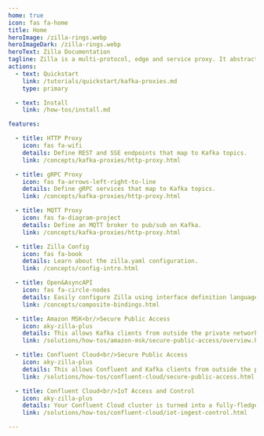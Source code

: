 ```yaml
---
home: true
icon: fas fa-home
title: Home
heroImage: /zilla-rings.webp
heroImageDark: /zilla-rings.webp
heroText: Zilla Documentation
tagline: Zilla is a multi-protocol, edge and service proxy. It abstracts Apache Kafka® for non-native clients, such as browsers and IoT devices, by exposing Kafka topics via user-defined REST, Server-Sent Events (SSE), MQTT, or gRPC API entry points.
actions:
  - text: Quickstart
    link: /tutorials/quickstart/kafka-proxies.md
    type: primary

  - text: Install
    link: /how-tos/install.md

features:

  - title: HTTP Proxy
    icon: fas fa-wifi
    details: Define REST and SSE endpoints that map to Kafka topics.
    link: /concepts/kafka-proxies/http-proxy.html

  - title: gRPC Proxy
    icon: fas fa-arrows-left-right-to-line
    details: Define gRPC services that map to Kafka topics.
    link: /concepts/kafka-proxies/http-proxy.html

  - title: MQTT Proxy
    icon: fas fa-diagram-project
    details: Define an MQTT broker to pub/sub on Kafka.
    link: /concepts/kafka-proxies/http-proxy.html

  - title: Zilla Config
    icon: fas fa-book
    details: Learn about the zilla.yaml configuration.
    link: /concepts/config-intro.html

  - title: Open&AsyncAPI
    icon: fas fa-circle-nodes
    details: Easily configure Zilla using interface definition languages from the open-source OpenAPI and AsyncAPI foundations.
    link: /concepts/composite-bindings.html

  - title: Amazon MSK<br/>Secure Public Access
    icon: aky-zilla-plus
    details: This allows Kafka clients from outside the private network access to the full functionality of your Amazon MSK cluster.
    link: /solutions/how-tos/amazon-msk/secure-public-access/overview.html

  - title: Confluent Cloud<br/>Secure Public Access
    icon: aky-zilla-plus
    details: This allows Confluent and Kafka clients from outside the private network access to the full functionality of your Confluent Cloud cluster.
    link: /solutions/how-tos/confluent-cloud/secure-public-access.html

  - title: Confluent Cloud<br/>IoT Access and Control
    icon: aky-zilla-plus
    details: Your Confluent Cloud cluster is turned into a fully-fledged MQTT broker.
    link: /solutions/how-tos/confluent-cloud/iot-ingest-control.html

---
```

